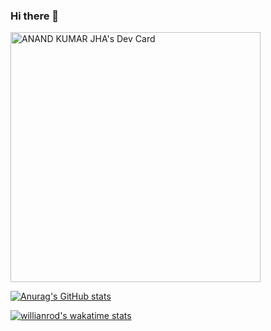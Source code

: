 ### Hi there 👋

<!--
**akjha96/akjha96** is a ✨ _special_ ✨ repository because its `README.md` (this file) appears on your GitHub profile.

Here are some ideas to get you started:

- 🔭 I’m currently working on ...
- 🌱 I’m currently learning ...
- 👯 I’m looking to collaborate on ...
- 🤔 I’m looking for help with ...
- 💬 Ask me about ...
- 📫 How to reach me: ...
- 😄 Pronouns: ...
- ⚡ Fun fact: ...
-->
<a href="https://app.daily.dev/akjha96"><img src="https://api.daily.dev/devcards/b573305f420e4cb78724071656164ae5.png?r=9si" width="400" alt="ANAND KUMAR JHA's Dev Card"/></a>

[![Anurag's GitHub stats](https://github-readme-stats.vercel.app/api?username=akjha96&show_icons=true&theme=radical)](https://github.com/anuraghazra/github-readme-stats)

[![willianrod's wakatime stats](https://github-readme-stats.vercel.app/api/wakatime?username=akjha96)](https://github.com/anuraghazra/github-readme-stats)
